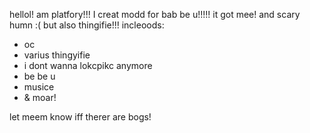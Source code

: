 hellol! am platfory!!! I creat modd for bab be u!!!!! it got mee! and scary humn :( but also thingifie!!! incleoods:

- oc
- varius thingyifie
- i dont wanna lokcpikc anymore
- be be u
- musice
- & moar!

let meem know iff therer are bogs!
